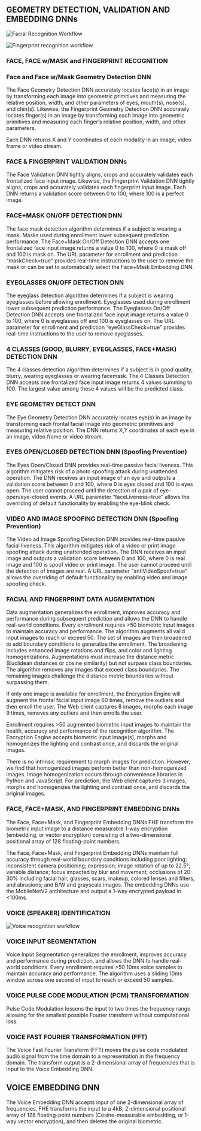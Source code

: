 ## GEOMETRY DETECTION, VALIDATION AND EMBEDDING DNNs

![Facial Recognition Workflow](https://github.com/openinfer/PrivateIdentity/blob/master/images/Workflow%20-%20Face.png)

![Fingerprint recognition workflow](https://github.com/openinfer/PrivateIdentity/blob/master/images/Workflow%20-%20Fingerprint.png)
### FACE, FACE w/MASK and FINGERPRINT RECOGNITION

### Face and Face w/Mask Geometry Detection DNN
The Face Geometry Detection DNN accurately locates face(s) in an image by transforming each image into geometric primitives and measuring the relative position, width, and other parameters of eyes, mouth(s), nose(s), and chin(s). Likewise, the Fingerprint Geometry Detection DNN accurately locates finger(s) in an image by transforming each image into geometric primitives and measuring each finger’s relative position, width, and other parameters.  

Each DNN returns X and Y coordinates of each modality in an image, video frame or video stream. 

### FACE & FINGERPRINT VALIDATION DNNs
The Face Validation DNN tightly aligns, crops and accurately validates each frontalized face input image. Likewise, the Fingerprint Validation DNN tightly aligns, crops and accurately validates each fingerprint input image. Each DNN returns a validation score between 0 to 100, where 100 is a perfect image.  

### FACE+MASK ON/OFF DETECTION DNN

The face mask detection algorithm determines if a subject is wearing a mask.  Masks used during enrollment lower subsequent prediction performance. The Face+Mask On/Off Detection DNN accepts one frontalized face input image returns a value 0 to 100, where 0 is mask off and 100 is mask on. The URL parameter for enrollment and prediction “maskCheck=true” provides real-time instructions to the user to remove the mask or can be set to automatically select the Face+Mask Embedding DNN.     

### EYEGLASSES ON/OFF DETECTION DNN
The eyeglass detection algorithm determines if a subject is wearing eyeglasses before allowing enrollment. Eyeglasses used during enrollment lower subsequent prediction performance. The Eyeglasses On/Off Detection DNN accepts one frontalized face input image returns a value 0 to 100, where 0 is eyeglasses off and 100 is eyeglasses on. The URL parameter for enrollment and prediction “eyeGlassCheck=true” provides real-time instructions to the user to remove eyeglasses.  

### 4 CLASSES (GOOD, BLURRY, EYEGLASSES, FACE+MASK) DETECTION DNN
The 4 classes detection algorithm determines if a subject is in good quality, blurry, wearing eyeglasses or wearing facemask. The 4 Classes Detection DNN accepts one frontalized face input image returns 4 values summing to 100. The largest value among these 4 values will be the predicted class.   

### EYE GEOMETRY DETECT DNN
The Eye Geometry Detection DNN accurately locates eye(s) in an image by transforming each frontal facial image into geometric primitives and measuring relative position. The DNN returns X,Y coordinates of each eye in an image, video frame or video stream.  

### EYES OPEN/CLOSED DETECTION DNN (Spoofing Prevention)
The Eyes Open/Closed DNN provides real-time passive facial liveness.  This algorithm mitigates risk of a photo spoofing attack during unattended operation. The DNN receives an input image of an eye and outputs a validation score between 0 and 100, where 0 is eyes closed and 100 is eyes open. The user cannot proceed until the detection of a pair of eye-open/eye-closed events. A URL parameter “faceLiveness=true” allows the overriding of default functionality by enabling the eye-blink check. 

### VIDEO AND IMAGE SPOOFING DETECTION DNN (Spoofing Prevention)
The Video ad Image Spoofing Detection DNN provides real-time passive facial liveness. This algorithm mitigates risk of a video or print image spoofing attack during unattended operation. The DNN receives an input image and outputs a validation score between 0 and 100, where 0 is real image and 100 is spoof video or print image. The user cannot proceed until the detection of images are real. A URL parameter “antiVideoSpoof=true” allows the overriding of default functionality by enabling video and image spoofing check. 

### FACIAL AND FINGERPRINT DATA AUGMENTATION
Data augmentation generalizes the enrollment, improves accuracy and performance during subsequent prediction and allows the DNN to handle real-world conditions. Every enrollment requires >50 biometric input images to maintain accuracy and performance. The algorithm augments all valid input images to reach or exceed 50. The set of images are then broadened to add boundary conditions to generalize the enrollment.  The broadening includes enhanced image rotations and flips, and color and lighting homogenizations.  Augmentations must increase the distance metric (Euclidean distances or cosine similarity) but not surpass class boundaries. The algorithm removes any images that exceed class boundaries. The remaining images challenge the distance metric boundaries without surpassing them.  

If only one image is available for enrollment, the Encryption Engine will augment the frontal facial input image 60 times, remove the outliers and then enroll the user. The Web client captures 8 images, morphs each image 9 times, removes any outliers and then enrolls the user.  

Enrollment requires >50 augmented biometric input images to maintain the health, accuracy and performance of the recognition algorithm. The Encryption Engine accepts biometric input image(s), morphs and homogenizes the lighting and contrast once, and discards the original images. 

There is no intrinsic requirement to morph images for prediction.  However, we find that homogenized images perform better than non-homogenized images. Image homogenization occurs through convenience libraries in Python and JavaScript. For prediction, the Web client captures 3 images, morphs and homogenizes the lighting and contrast once, and discards the original images. 

### FACE, FACE+MASK, AND FINGERPRINT EMBEDDING DNNs
The Face, Face+Mask, and Fingerprint Embedding DNNs FHE transform the biometric input image to a distance measurable 1-way encryption (embedding, or vector encryption) consisting of a two-dimensional positional array of 128 floating-point numbers. 

The Face, Face+Mask, and Fingerprint Embedding DNNs maintain full accuracy through real-world boundary conditions including poor lighting; inconsistent camera positioning; expression; image rotation of up to 22.5°; variable distance; focus impacted by blur and movement; occlusions of 20-30% including facial hair, glasses, scars, makeup, colored lenses and filters, and abrasions; and B/W and grayscale images.  The embedding DNNs use the MobileNetV2 architecture and output a 1-way encrypted payload in <100ms. 

### VOICE (SPEAKER) IDENTIFICATION
![Voice recognition workflow](https://github.com/openinfer/PrivateIdentity/blob/master/images/Workflow%20-%20Voice.png)
### VOICE INPUT SEGMENTATION 
Voice Input Segmentation generalizes the enrollment, improves accuracy and performance during prediction, and allows the DNN to handle real-world conditions. Every enrollment requires >50 10ms voice samples to maintain accuracy and performance. The algorithm uses a sliding 10ms window across one second of input to reach or exceed 50 samples. 

### VOICE PULSE CODE MODULATION (PCM) TRANSFORMATION
Pulse Code Modulation lessens the input to two times the frequency range allowing for the smallest possible Fourier transform without computational loss.  

### VOICE FAST FOURIER TRANSFORMATION (FFT) 
The Voice Fast Fourier Transform (FFT) moves the pulse code modulated audio signal from the time domain to a representation in the frequency domain.  The transform output is a 2-dimensional array of frequencies that is input to the Voice Embedding DNN.

## VOICE EMBEDDING DNN
The Voice Embedding DNN accepts input of one 2-dimensional array of frequencies, FHE transforms the input to a 4kB, 2-dimensional positional array of 128 floating-point numbers (Cosine-measurable embedding, or 1-way vector encryption), and then deletes the original biometric. 
